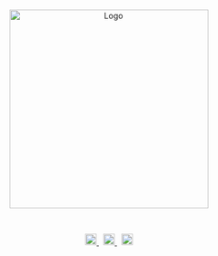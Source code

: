 <br>

<p align="center">
  <a href="https://www.augie.edu/">
    <img alt="Logo" src="https://user-images.githubusercontent.com/19341857/190898818-e413ed07-4b0c-45bf-bcae-22513d20e7f2.png" width="350">
  </a>
</p>

<br>

<p align="center">
  <a href="https://www.facebook.com/augiesustain/">
    <img alt="Facebook" src="https://user-images.githubusercontent.com/19341857/190890925-3e2697ac-4e45-458d-a1ee-8ef6c1e38330.svg" width="20">
  </a>
  &nbsp;
  <a href="https://www.instagram.com/augustana_garden/">
    <img alt="Instagram" src="https://user-images.githubusercontent.com/19341857/190890927-20acd3d3-586b-4abb-bb4f-b0cab21904ac.svg" width="20">
  </a>
  &nbsp;
  <a href="https://twitter.com/augieenviro">
    <img alt="Facebook" src="https://user-images.githubusercontent.com/19341857/190890929-b924febf-d6ac-4a58-a12b-c755364a3936.svg" width="20">
  </a>
</p>



